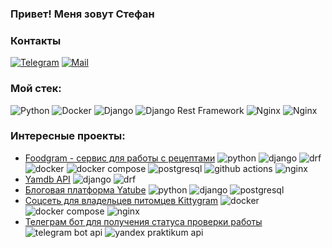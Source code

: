 ### Привет! Меня зовут Стефан

### Контакты 

[![Telegram](https://img.shields.io/badge/Telegram-2CA5E0?logo=telegram&logoColor=white)](https://t.me/butleger23) [![Mail](https://img.shields.io/badge/Email-red?logo=gmail&logoColor=white)](mailto:stefanmaximenko@yandex.ru)

### Мой стек:

![Python](https://img.shields.io/badge/python-3670A0?style=for-the-badge&logo=python&logoColor=ffdd54)
![Docker](https://img.shields.io/badge/typescript-%23007ACC.svg?style=for-the-badge&logo=typescript&logoColor=white)
![Django](https://img.shields.io/badge/Django-092E20?style=for-the-badge&logo=django&logoColor=green)
![Django Rest Framework](https://img.shields.io/badge/Django%20REST%20Framework-red?style=for-the-badge&logo=django&logoColor=white)
![Nginx](https://img.shields.io/badge/Nginx-009639?logo=nginx&logoColor=white&style=for-the-badge)
![Nginx](https://img.shields.io/badge/postgresql-4169e1?style=for-the-badge&logo=postgresql&logoColor=white)

### Интересные проекты:
- [Foodgram - сервис для работы с рецептами](https://github.com/butleger23/Foodgram) <img src="https://img.shields.io/badge/python-3670A0?style=for-the-badge&logo=python&logoColor=ffdd54" alt="python" title="python"/> <img src="https://img.shields.io/badge/Django-092E20?style=for-the-badge&logo=django&logoColor=green" alt="django" title="django"/> <img src="https://img.shields.io/badge/Django%20REST%20Framework-red?style=for-the-badge&logo=django&logoColor=white" alt="drf" title="drf"/> <img src="https://img.shields.io/badge/docker-257bd6?style=for-the-badge&logo=docker&logoColor=white" alt="docker" title="docker"/> <img src="https://img.shields.io/badge/Docker%20Compose-2496ED?style=for-the-badge&logo=docker&logoColor=white" alt="docker compose" title="docker compose"/> <img src="https://img.shields.io/badge/postgresql-4169e1?style=for-the-badge&logo=postgresql&logoColor=white" alt="postgresql" title="postgresql"/> <img src="https://img.shields.io/badge/GitHub%20Actions-2088FF?logo=githubactions&logoColor=fff&style=for-the-badge" alt="github actions" title="github actions"/> <img src="https://img.shields.io/badge/Nginx-009639?logo=nginx&logoColor=white&style=for-the-badge" alt="nginx" title="nginx"/> 
- [Yamdb API](https://github.com/butleger23/Yamdb_API) <img src="https://img.shields.io/badge/Django-092E20?style=for-the-badge&logo=django&logoColor=green" alt="django" title="django"/> <img src="https://img.shields.io/badge/Django%20REST%20Framework-red?style=for-the-badge&logo=django&logoColor=white" alt="drf" title="drf"/>
- [Блоговая платформа Yatube](https://github.com/butleger23/Yatube_API) <img src="https://img.shields.io/badge/python-3670A0?style=for-the-badge&logo=python&logoColor=ffdd54" alt="python" title="python"/> <img src="https://img.shields.io/badge/Django-092E20?style=for-the-badge&logo=django&logoColor=green" alt="django" title="django"/> <img src="https://img.shields.io/badge/postgresql-4169e1?style=for-the-badge&logo=postgresql&logoColor=white" alt="postgresql" title="postgresql"/>
- [Соцсеть для владельцев питомцев Kittygram](https://github.com/butleger23/Kittygram) <img src="https://img.shields.io/badge/docker-257bd6?style=for-the-badge&logo=docker&logoColor=white" alt="docker" title="docker"/> <img src="https://img.shields.io/badge/Docker%20Compose-2496ED?style=for-the-badge&logo=docker&logoColor=white" alt="docker compose" title="docker compose"/> <img src="https://img.shields.io/badge/Nginx-009639?logo=nginx&logoColor=white&style=for-the-badge" alt="nginx" title="nginx"/>
- [Телеграм бот для получения статуса проверки работы](https://github.com/butleger23/Homework_status_bot) <img src="https://img.shields.io/badge/Telegram%20Bot%20API-blue?style=for-the-badge" alt="telegram bot api" title="telegram bot api"/> <img src="https://img.shields.io/badge/Yandex%20Praktikum%20API-yellow?style=for-the-badge" alt="yandex praktikum api" title="yandex praktikum api"/>
